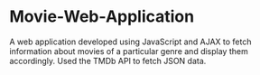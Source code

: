 # Movie-Web-Application
A web application developed using JavaScript and AJAX to fetch information about movies of a particular genre and display them accordingly.
Used the TMDb API to fetch JSON data.
